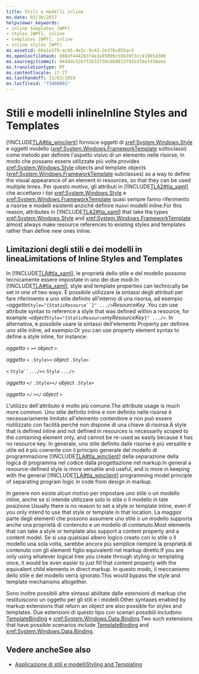 ```yaml
---
title: Stili e modelli inline
ms.date: 03/30/2017
helpviewer_keywords:
- inline templates [WPF]
- styles [WPF], inline
- templates [WPF], inline
- inline styles [WPF]
ms.assetid: 69a1a3f9-acb5-4e2c-9c43-2e376c055ac4
ms.openlocfilehash: b88ef444283f4e1e85009c59b39f3cc41965d300
ms.sourcegitcommit: 944ddc52b7f2632f30c668815f92b378efd38eea
ms.translationtype: MT
ms.contentlocale: it-IT
ms.lasthandoff: 11/03/2019
ms.locfileid: "73460001"
---
```

# <a name="inline-styles-and-templates"></a><span data-ttu-id="2e92e-102">Stili e modelli inline</span><span class="sxs-lookup"><span data-stu-id="2e92e-102">Inline Styles and Templates</span></span>
[!INCLUDE[TLA#tla_winclient](../../../../includes/tlasharptla-winclient-md.md)] <span data-ttu-id="2e92e-103">fornisce oggetti di <xref:System.Windows.Style> e oggetti modello (<xref:System.Windows.FrameworkTemplate> sottoclassi) come metodo per definire l'aspetto visivo di un elemento nelle risorse, in modo che possano essere utilizzate più volte.</span><span class="sxs-lookup"><span data-stu-id="2e92e-103">provides <xref:System.Windows.Style> objects and template objects (<xref:System.Windows.FrameworkTemplate> subclasses) as a way to define the visual appearance of an element in resources, so that they can be used multiple times.</span></span> <span data-ttu-id="2e92e-104">Per questo motivo, gli attributi in [!INCLUDE[TLA2#tla_xaml](../../../../includes/tla2sharptla-xaml-md.md)] che accettano i tipi <xref:System.Windows.Style> e <xref:System.Windows.FrameworkTemplate> quasi sempre fanno riferimento a risorse e modelli esistenti anziché definire nuovi modelli inline.</span><span class="sxs-lookup"><span data-stu-id="2e92e-104">For this reason, attributes in [!INCLUDE[TLA2#tla_xaml](../../../../includes/tla2sharptla-xaml-md.md)] that take the types <xref:System.Windows.Style> and <xref:System.Windows.FrameworkTemplate> almost always make resource references to existing styles and templates rather than define new ones inline.</span></span>  
  
## <a name="limitations-of-inline-styles-and-templates"></a><span data-ttu-id="2e92e-105">Limitazioni degli stili e dei modelli in linea</span><span class="sxs-lookup"><span data-stu-id="2e92e-105">Limitations of Inline Styles and Templates</span></span>  
 <span data-ttu-id="2e92e-106">In [!INCLUDE[TLA#tla_xaml](../../../../includes/tlasharptla-xaml-md.md)], le proprietà dello stile e del modello possono tecnicamente essere impostate in uno dei due modi.</span><span class="sxs-lookup"><span data-stu-id="2e92e-106">In [!INCLUDE[TLA#tla_xaml](../../../../includes/tlasharptla-xaml-md.md)], style and template properties can technically be set in one of two ways.</span></span> <span data-ttu-id="2e92e-107">È possibile utilizzare la sintassi degli attributi per fare riferimento a uno stile definito all'interno di una risorsa, ad esempio `<`*oggetto*`Style="{StaticResource``}" .../>`*ResourceKey* .</span><span class="sxs-lookup"><span data-stu-id="2e92e-107">You can use attribute syntax to reference a style that was defined within a resource, for example `<`*object*`Style="{StaticResource`*myResourceKey*`}" .../>`.</span></span> <span data-ttu-id="2e92e-108">In alternativa, è possibile usare la sintassi dell'elemento Property per definire uno stile inline, ad esempio:</span><span class="sxs-lookup"><span data-stu-id="2e92e-108">Or you can use property element syntax to define a style inline, for instance:</span></span>  
  
 <span data-ttu-id="2e92e-109">*oggetto* `<` `>`</span><span class="sxs-lookup"><span data-stu-id="2e92e-109">`<` *object* `>`</span></span>  
  
 <span data-ttu-id="2e92e-110">*oggetto* `<` `.Style>`</span><span class="sxs-lookup"><span data-stu-id="2e92e-110">`<` *object* `.Style>`</span></span>  
  
 <span data-ttu-id="2e92e-111">`<` `Style``.../>`</span><span class="sxs-lookup"><span data-stu-id="2e92e-111">`<` `Style`  `.../>`</span></span>  
  
 <span data-ttu-id="2e92e-112">*oggetto* `</` `.Style>`</span><span class="sxs-lookup"><span data-stu-id="2e92e-112">`</` *object* `.Style>`</span></span>  
  
 <span data-ttu-id="2e92e-113">*oggetto* `</` `>`</span><span class="sxs-lookup"><span data-stu-id="2e92e-113">`</` *object* `>`</span></span>  
  
 <span data-ttu-id="2e92e-114">L'utilizzo dell'attributo è molto più comune.</span><span class="sxs-lookup"><span data-stu-id="2e92e-114">The attribute usage is much more common.</span></span> <span data-ttu-id="2e92e-115">Uno stile definito inline e non definito nelle risorse è necessariamente limitato all'elemento contenitore e non può essere riutilizzato con facilità perché non dispone di una chiave di risorsa.</span><span class="sxs-lookup"><span data-stu-id="2e92e-115">A style that is defined inline and not defined in resources is necessarily scoped to the containing element only, and cannot be re-used as easily because it has no resource key.</span></span> <span data-ttu-id="2e92e-116">In generale, uno stile definito dalle risorse è più versatile e utile ed è più coerente con il principio generale del modello di programmazione [!INCLUDE[TLA#tla_winclient](../../../../includes/tlasharptla-winclient-md.md)] della separazione della logica di programma nel codice dalla progettazione nel markup.</span><span class="sxs-lookup"><span data-stu-id="2e92e-116">In general a resource-defined style is more versatile and useful, and is more in keeping with the general [!INCLUDE[TLA#tla_winclient](../../../../includes/tlasharptla-winclient-md.md)] programming model principle of separating program logic in code from design in markup.</span></span>  
  
 <span data-ttu-id="2e92e-117">In genere non esiste alcun motivo per impostare uno stile o un modello inline, anche se si intende utilizzare solo lo stile o il modello in tale posizione.</span><span class="sxs-lookup"><span data-stu-id="2e92e-117">Usually there is no reason to set a style or template inline, even if you only intend to use that style or template in that location.</span></span> <span data-ttu-id="2e92e-118">La maggior parte degli elementi che possono assumere uno stile o un modello supporta anche una proprietà di contenuto e un modello di contenuto.</span><span class="sxs-lookup"><span data-stu-id="2e92e-118">Most elements that can take a style or template also support a content property and a content model.</span></span> <span data-ttu-id="2e92e-119">Se si usa qualsiasi albero logico creato con lo stile o il modello una sola volta, sarebbe ancora più semplice riempire la proprietà di contenuto con gli elementi figlio equivalenti nel markup diretto.</span><span class="sxs-lookup"><span data-stu-id="2e92e-119">If you are only using whatever logical tree you create through styling or templating once, it would be even easier to just fill that content property with the equivalent child elements in direct markup.</span></span> <span data-ttu-id="2e92e-120">In questo modo, il meccanismo dello stile e del modello verrà ignorato.</span><span class="sxs-lookup"><span data-stu-id="2e92e-120">This would bypass the style and template mechanisms altogether.</span></span>  
  
 <span data-ttu-id="2e92e-121">Sono inoltre possibili altre sintassi abilitate dalle estensioni di markup che restituiscono un oggetto per gli stili e i modelli.</span><span class="sxs-lookup"><span data-stu-id="2e92e-121">Other syntaxes enabled by markup extensions that return an object are also possible for styles and templates.</span></span> <span data-ttu-id="2e92e-122">Due estensioni di questo tipo con scenari possibili includono [TemplateBinding](templatebinding-markup-extension.md) e <xref:System.Windows.Data.Binding>.</span><span class="sxs-lookup"><span data-stu-id="2e92e-122">Two such extensions that have possible scenarios include [TemplateBinding](templatebinding-markup-extension.md) and <xref:System.Windows.Data.Binding>.</span></span>  
  
## <a name="see-also"></a><span data-ttu-id="2e92e-123">Vedere anche</span><span class="sxs-lookup"><span data-stu-id="2e92e-123">See also</span></span>

- [<span data-ttu-id="2e92e-124">Applicazione di stili e modelli</span><span class="sxs-lookup"><span data-stu-id="2e92e-124">Styling and Templating</span></span>](../../../desktop-wpf/fundamentals/styles-templates-overview.md)
